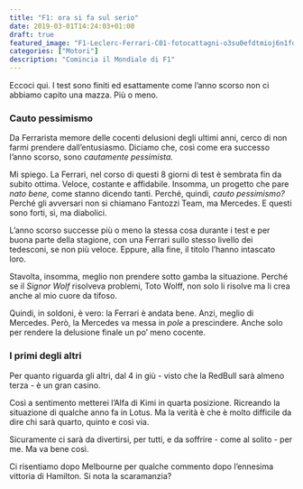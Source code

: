 ```yaml
---
title: "F1: ora si fa sul serio"
date: 2019-03-01T14:24:03+01:00
draft: true
featured_image: "F1-Leclerc-Ferrari-C01-fotocattagni-o3su0efdtmioj6n1fdc9991mi7u588svxuzu00acxs.jpg"
categories: ["Motori"]
description: "Comincia il Mondiale di F1"
---
```


Eccoci qui. I test sono finiti ed esattamente come l’anno scorso non ci abbiamo capito una mazza. Più o meno. 

### Cauto pessimismo
Da Ferrarista memore delle cocenti delusioni degli ultimi anni, cerco di non farmi prendere dall’entusiasmo. Diciamo che, così come era successo l’anno scorso, sono _cautamente pessimista._

Mi spiego. 
La Ferrari, nel corso di questi 8 giorni di test è sembrata fin da subito ottima. Veloce, costante e affidabile. Insomma, un progetto che pare _nato bene,_ come stanno dicendo tanti. 
Perché, quindi, _cauto pessimismo?_ Perché gli avversari non si chiamano Fantozzi Team, ma Mercedes. E questi sono forti, sì, ma diabolici. 

L’anno scorso successe più o meno la stessa cosa durante i test e per buona parte della stagione, con una Ferrari sullo stesso livello dei tedesconi, se non più veloce. Eppure, alla fine, il titolo l’hanno intascato loro. 

Stavolta, insomma, meglio non prendere sotto gamba la situazione. Perché se il _Signor Wolf_ risolveva problemi, Toto Wolff, non solo li risolve ma li crea anche al mio cuore da tifoso. 

Quindi, in soldoni, è vero: la Ferrari è andata bene. Anzi, meglio di Mercedes. Però, la Mercedes va messa in _pole_ a prescindere. Anche solo per rendere la delusione finale un po’ meno cocente. 

### I primi degli altri

Per quanto riguarda gli altri, dal 4 in giù - visto che la RedBull sarà almeno terza - è un gran casino. 

Così a sentimento metterei l’Alfa di Kimi in quarta posizione. Ricreando la situazione di qualche anno fa in Lotus. Ma la verità è che è molto difficile da dire chi sarà quarto, quinto e così via. 

Sicuramente ci sarà da divertirsi, per tutti, e da soffrire - come al solito - per me. 
Ma va bene così. 

Ci risentiamo dopo Melbourne per qualche commento dopo l’ennesima vittoria di Hamilton. Si nota la scaramanzia?
